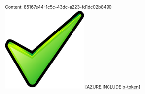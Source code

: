 Content: 85167e44-1c5c-43dc-a223-fd1dc02b8490![image](36534282-4713-4eb0-8538-a1b9f55f7de5.png)
[AZURE.INCLUDE [b-token](738c9d18-2feb-440d-bbbe-0780019acc01.md)]
